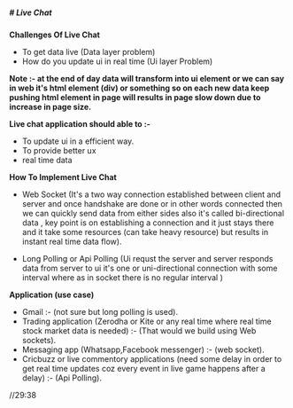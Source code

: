 ##### # Live Chat

**Challenges Of Live Chat**

- To get data live (Data layer problem)
- How do you update ui in real time (Ui layer Problem)

**Note :- at the end of day data will transform into ui element or we can say in web it's html element (div) or something so on each new data keep pushing html element in page will results in page slow down due to increase in page size.**

**Live chat application should able to :-**

- To update ui in a efficient way.
- To provide better ux
- real time data

**How To Implement Live Chat**

- Web Socket (It's a two way connection established between client and server and once handshake are done or in other words connected then we can quickly send data from either sides also it's called bi-directional data , key point is on establishing a connection and it just stays there and it take some resources (can take heavy resource) but results in instant real time data flow).

- Long Polling or Api Polling (Ui requst the server and server responds data from server to ui it's one or uni-directional connection with some interval where as in socket there is no regular interval )

**Application (use case)**

- Gmail :- (not sure but long polling is used).
- Trading application (Zerodha or Kite or any real time where real time stock market data is needed) :- (That would we build using Web sockets).
- Messaging app (Whatsapp,Facebook messenger) :- (web socket).
- Cricbuzz or live commentory applications (need some delay in order to get real time updates coz every event in live game happens after a delay) :- (Api Polling).

//29:38
